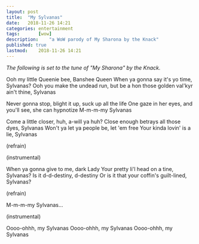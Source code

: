 ```yaml
---
layout: post
title: 	"My Sylvanas"
date:	2018-11-26 14:21
categories:	entertainment
tags:		[wow] 
description: 	"a WoW parody of My Sharona by the Knack"
published: true
lastmod:	2018-11-26 14:21
---
```


_The following is set to the tune of "My Sharona" by the Knack._

Ooh my little Queenie bee, Banshee Queen
When ya gonna say it's yo time, Sylvanas?
Ooh you make the undead run, but be a hon
those golden val'kyr ain't thine, Sylvanas

Never gonna stop, blight it up, suck up all the life
One gaze in her eyes, and you'll see, she can hypnotize
M-m-m-my Sylvanas

Come a little closer, huh, a-will ya huh?
Close enough betrays all those dyes, Sylvanas
Won't ya let ya people be, let 'em free
Your kinda lovin' is a lie, Sylvanas

(refrain)

(instrumental)

When ya gonna give to me, dark Lady
Your pretty li'l head on a tine, Sylvanas?
Is it d-d-destiny, d-destiny
Or is it that your coffin's guilt-lined, Sylvanas?

(refrain)

M-m-m-my Sylvanas...

(instrumental)

Oooo-ohhh, my Sylvanas
Oooo-ohhh, my Sylvanas
Oooo-ohhh, my Sylvanas